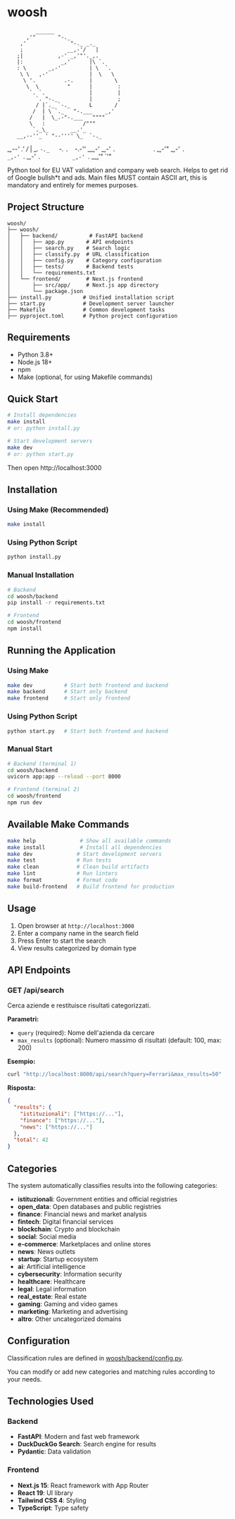 # woosh


             ______
          ,'"       "-._
        ,'              "-._ _._
        ;              __,-'/   |
       ;|           ,-' _,'"'._,.
       |:            _,'      |\ `.
       : \       _,-'         | \  `.
        \ \   ,-'             |  \   \
         \ '.         .-.     |       \
          \  \         "      |        :
           `. `.              |        |
             `. "-._          |        ;
             / |`._ `-._      L       /
            /  | \ `._   "-.___    _,'
           /   |  \_.-"-.___   """"
           \   :            /"""
            `._\_       __.'_
       __,--''_ ' "--'''' \_  `-._
 __,--'     .' /_  |   __. `-._   `-._
            `.  `-.-''  __,-'     _,-'
 `.            `.   _,-'"      _,-'
   `.                      _,-'
     `.                _,-'
       `.          _,-'
         `.   __,'"
           `'"

Python tool for EU VAT validation and company web search. Helps to get rid of Google bullsh*t and ads.
Main files MUST contain ASCII art, this is mandatory and entirely for memes purposes.

## Project Structure

```
woosh/
├── woosh/
│   ├── backend/          # FastAPI backend
│   │   ├── app.py       # API endpoints
│   │   ├── search.py    # Search logic
│   │   ├── classify.py  # URL classification
│   │   ├── config.py    # Category configuration
│   │   ├── tests/       # Backend tests
│   │   └── requirements.txt
│   └── frontend/        # Next.js frontend
│       ├── src/app/     # Next.js app directory
│       └── package.json
├── install.py          # Unified installation script
├── start.py            # Development server launcher
├── Makefile            # Common development tasks
├── pyproject.toml      # Python project configuration

```

## Requirements

- Python 3.8+
- Node.js 18+
- npm
- Make (optional, for using Makefile commands)

## Quick Start

```bash
# Install dependencies
make install
# or: python install.py

# Start development servers
make dev
# or: python start.py
```

Then open http://localhost:3000

## Installation

### Using Make (Recommended)

```bash
make install
```

### Using Python Script

```bash
python install.py
```

### Manual Installation

```bash
# Backend
cd woosh/backend
pip install -r requirements.txt

# Frontend
cd woosh/frontend
npm install
```

## Running the Application

### Using Make

```bash
make dev          # Start both frontend and backend
make backend      # Start only backend
make frontend     # Start only frontend
```

### Using Python Script

```bash
python start.py   # Start both frontend and backend
```

### Manual Start

```bash
# Backend (terminal 1)
cd woosh/backend
uvicorn app:app --reload --port 8000

# Frontend (terminal 2)
cd woosh/frontend
npm run dev
```

## Available Make Commands

```bash
make help              # Show all available commands
make install           # Install all dependencies
make dev              # Start development servers
make test             # Run tests
make clean            # Clean build artifacts
make lint             # Run linters
make format           # Format code
make build-frontend   # Build frontend for production
```

## Usage

1. Open browser at `http://localhost:3000`
2. Enter a company name in the search field
3. Press Enter to start the search
4. View results categorized by domain type

## API Endpoints

### GET /api/search

Cerca aziende e restituisce risultati categorizzati.

**Parametri:**
- `query` (required): Nome dell'azienda da cercare
- `max_results` (optional): Numero massimo di risultati (default: 100, max: 200)

**Esempio:**
```bash
curl "http://localhost:8000/api/search?query=Ferrari&max_results=50"
```

**Risposta:**
```json
{
  "results": {
    "istituzionali": ["https://..."],
    "finance": ["https://..."],
    "news": ["https://..."]
  },
  "total": 42
}
```

## Categories

The system automatically classifies results into the following categories:

- **istituzionali**: Government entities and official registries
- **open_data**: Open databases and public registries
- **finance**: Financial news and market analysis
- **fintech**: Digital financial services
- **blockchain**: Crypto and blockchain
- **social**: Social media
- **e-commerce**: Marketplaces and online stores
- **news**: News outlets
- **startup**: Startup ecosystem
- **ai**: Artificial intelligence
- **cybersecurity**: Information security
- **healthcare**: Healthcare
- **legal**: Legal information
- **real_estate**: Real estate
- **gaming**: Gaming and video games
- **marketing**: Marketing and advertising
- **altro**: Other uncategorized domains

## Configuration

Classification rules are defined in [woosh/backend/config.py](woosh/backend/config.py).

You can modify or add new categories and matching rules according to your needs.

## Technologies Used

### Backend

- **FastAPI**: Modern and fast web framework
- **DuckDuckGo Search**: Search engine for results
- **Pydantic**: Data validation

### Frontend

- **Next.js 15**: React framework with App Router
- **React 19**: UI library
- **Tailwind CSS 4**: Styling
- **TypeScript**: Type safety
